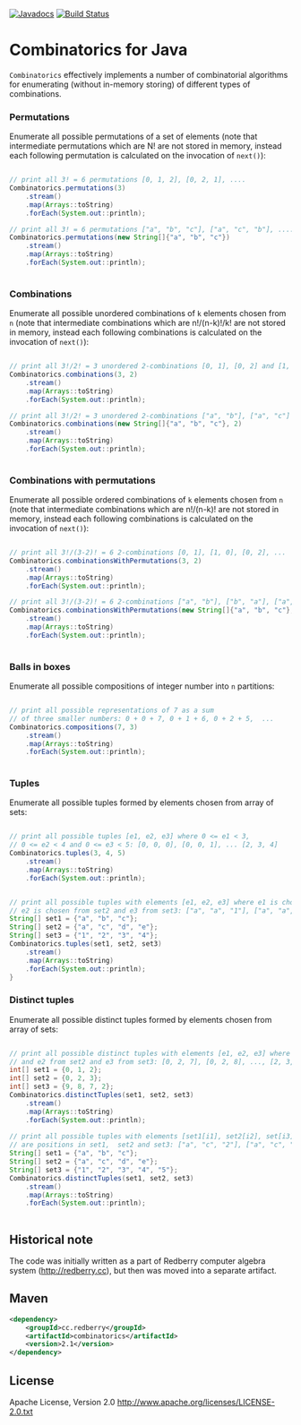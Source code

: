 [![Javadocs](http://www.javadoc.io/badge/cc.redberry/combinatorics.svg)](http://www.javadoc.io/doc/cc.redberry/combinatorics) [![Build Status](https://travis-ci.org/PoslavskySV/combinatorics.svg?branch=master)](https://travis-ci.org/PoslavskySV/combinatorics)

# Combinatorics for Java
`Combinatorics` effectively implements a number of combinatorial algorithms for enumerating (without in-memory storing) of different types of combinations.

### Permutations

Enumerate all possible permutations of a set of elements (note that intermediate permutations which are N! are not stored in memory, instead each following permutation is calculated on the invocation of `next()`):

```java

// print all 3! = 6 permutations [0, 1, 2], [0, 2, 1], ....
Combinatorics.permutations(3)
    .stream()
    .map(Arrays::toString)
    .forEach(System.out::println);

// print all 3! = 6 permutations ["a", "b", "c"], ["a", "c", "b"], ....
Combinatorics.permutations(new String[]{"a", "b", "c"})
    .stream()
    .map(Arrays::toString)
    .forEach(System.out::println);
  
```

### Combinations

Enumerate all possible unordered combinations of `k` elements chosen from `n` (note that intermediate combinations which are n!/(n-k)!/k! are not stored in memory, instead each following combinations is calculated on the invocation of `next()`):

```java

// print all 3!/2! = 3 unordered 2-combinations [0, 1], [0, 2] and [1, 2]
Combinatorics.combinations(3, 2)
    .stream()
    .map(Arrays::toString)
    .forEach(System.out::println);

// print all 3!/2! = 3 unordered 2-combinations ["a", "b"], ["a", "c"] and ["b", "c"]
Combinatorics.combinations(new String[]{"a", "b", "c"}, 2)
    .stream()
    .map(Arrays::toString)
    .forEach(System.out::println);
  
```

### Combinations with permutations

Enumerate all possible ordered combinations of `k` elements chosen from `n` (note that intermediate combinations which are n!/(n-k)! are not stored in memory, instead each following combinations is calculated on the invocation of `next()`):

```java

// print all 3!/(3-2)! = 6 2-combinations [0, 1], [1, 0], [0, 2], ...
Combinatorics.combinationsWithPermutations(3, 2)
    .stream()
    .map(Arrays::toString)
    .forEach(System.out::println);

// print all 3!/(3-2)! = 6 2-combinations ["a", "b"], ["b", "a"], ["a", "c"], ...
Combinatorics.combinationsWithPermutations(new String[]{"a", "b", "c"}, 2)
    .stream()
    .map(Arrays::toString)
    .forEach(System.out::println);
  
```

### Balls in boxes

Enumerate all possible compositions of integer number into `n` partitions:

```java

// print all possible representations of 7 as a sum 
// of three smaller numbers: 0 + 0 + 7, 0 + 1 + 6, 0 + 2 + 5,  ...
Combinatorics.compositions(7, 3)
    .stream()
    .map(Arrays::toString)
    .forEach(System.out::println);
    
```

### Tuples

Enumerate all possible tuples formed by elements chosen from array of sets:

```java

// print all possible tuples [e1, e2, e3] where 0 <= e1 < 3,
// 0 <= e2 < 4 and 0 <= e3 < 5: [0, 0, 0], [0, 0, 1], ... [2, 3, 4]
Combinatorics.tuples(3, 4, 5)
    .stream()
    .map(Arrays::toString)
    .forEach(System.out::println);


// print all possible tuples with elements [e1, e2, e3] where e1 is chosen from set1,
// e2 is chosen from set2 and e3 from set3: ["a", "a", "1"], ["a", "a", "2], ..., ["c", "e", "4"]
String[] set1 = {"a", "b", "c"};
String[] set2 = {"a", "c", "d", "e"};
String[] set3 = {"1", "2", "3", "4"};
Combinatorics.tuples(set1, set2, set3)
    .stream()
    .map(Arrays::toString)
    .forEach(System.out::println);
}

```

### Distinct tuples

Enumerate all possible distinct tuples formed by elements chosen from array of sets:

```java

// print all possible distinct tuples with elements [e1, e2, e3] where e1 is chosen from set1
// and e2 from set2 and e3 from set3: [0, 2, 7], [0, 2, 8], ..., [2, 3, 9]
int[] set1 = {0, 1, 2};
int[] set2 = {0, 2, 3};
int[] set3 = {9, 8, 7, 2};
Combinatorics.distinctTuples(set1, set2, set3)
    .stream()
    .map(Arrays::toString)
    .forEach(System.out::println);
    
// print all possible tuples with elements [set1[i1], set2[i2], set[i3]] where i1 != i2 != i3 
// are positions in set1,  set2 and set3: ["a", "c", "2"], ["a", "c", "3"], ...
String[] set1 = {"a", "b", "c"};
String[] set2 = {"a", "c", "d", "e"};
String[] set3 = {"1", "2", "3", "4", "5"};
Combinatorics.distinctTuples(set1, set2, set3)
    .stream()
    .map(Arrays::toString)
    .forEach(System.out::println);    
    
```

## Historical note

The code was initially written as a part of Redberry computer algebra system (http://redberry.cc), but then was moved into a separate artifact.

## Maven

```xml
<dependency>
    <groupId>cc.redberry</groupId>
    <artifactId>combinatorics</artifactId>
    <version>2.1</version>
</dependency>
```

## License

Apache License, Version 2.0 http://www.apache.org/licenses/LICENSE-2.0.txt
